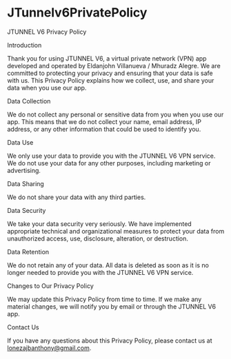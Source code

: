 # JTunnelv6PrivatePolicy

JTUNNEL V6 Privacy Policy

Introduction

Thank you for using JTUNNEL V6, a virtual private network (VPN) app developed and operated by Eldanjohn Villanueva / Mhuradz Alegre. We are committed to protecting your privacy and ensuring that your data is safe with us. This Privacy Policy explains how we collect, use, and share your data when you use our app.

Data Collection

We do not collect any personal or sensitive data from you when you use our app. This means that we do not collect your name, email address, IP address, or any other information that could be used to identify you.

Data Use

We only use your data to provide you with the JTUNNEL V6 VPN service. We do not use your data for any other purposes, including marketing or advertising.

Data Sharing

We do not share your data with any third parties.

Data Security

We take your data security very seriously. We have implemented appropriate technical and organizational measures to protect your data from unauthorized access, use, disclosure, alteration, or destruction.

Data Retention

We do not retain any of your data. All data is deleted as soon as it is no longer needed to provide you with the JTUNNEL V6 VPN service.

Changes to Our Privacy Policy

We may update this Privacy Policy from time to time. If we make any material changes, we will notify you by email or through the JTUNNEL V6 app.

Contact Us

If you have any questions about this Privacy Policy, please contact us at lonezajbanthony@gmail.com.
